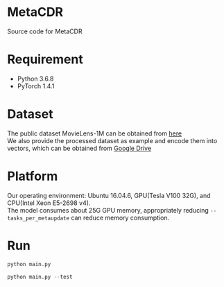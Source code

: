# MetaCDR
Source code for MetaCDR

# Requirement

- Python 3.6.8
- PyTorch 1.4.1

# Dataset

The public dataset MovieLens-1M can be obtained from [here](https://files.grouplens.org/datasets/movielens/ml-1m.zip)  
We also provide the processed dataset as example and encode them into vectors, which can be obtained from [Google Drive](https://drive.google.com/drive/folders/1V85XUpGFmnDkVoivBHg1n90WUmjEyUEo?usp=sharing)

# Platform

Our operating environment: Ubuntu 16.04.6, GPU(Tesla V100 32G), and CPU(Intel Xeon E5-2698 v4).  
The model consumes about 25G GPU memory, appropriately reducing  ` --tasks_per_metaupdate `  can reduce memory consumption.

# Run

```python
python main.py
```
```python
python main.py --test
```
